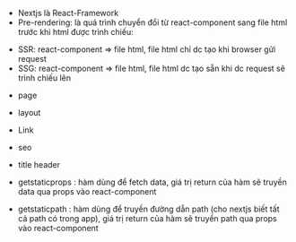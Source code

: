 - Nextjs là React-Framework
- Pre-rendering: là quá trình chuyển đổi từ react-component sang file html trước khi html được trình chiếu:

* SSR: react-component => file html, file html chỉ dc tạo khi browser gửi request
* SSG: react-component => file html, file html dc tạo sẵn khi dc request sẽ trình chiếu lên

- page
- layout
- Link
- seo
- title header

- getstaticprops : hàm dùng để fetch data, giá trị return của hàm sẽ truyền data qua props vào react-component
- getstaticpath : hàm dùng để truyền đường dẫn path (cho nextjs biết tất cả path có trong app), giá trị return của hàm sẽ truyền path qua props vào react-component
